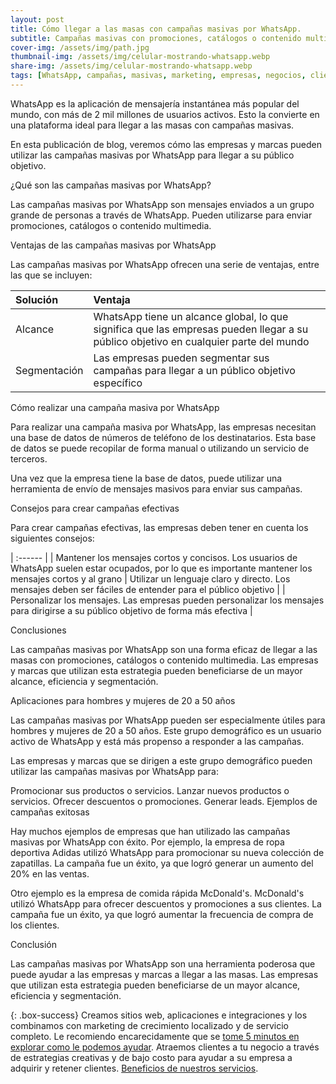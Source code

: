```yaml
---
layout: post
title: Cómo llegar a las masas con campañas masivas por WhatsApp.
subtitle: Campañas masivas con promociones, catálogos o contenido multimedia.
cover-img: /assets/img/path.jpg
thumbnail-img: /assets/img/celular-mostrando-whatsapp.webp
share-img: /assets/img/celular-mostrando-whatsapp.webp
tags: [WhatsApp, campañas, masivas, marketing, empresas, negocios, clientes, promociones, catálogos, contenido]
---
```


WhatsApp es la aplicación de mensajería instantánea más popular del mundo, con más de 2 mil millones de usuarios activos. Esto la convierte en una plataforma ideal para llegar a las masas con campañas masivas.

En esta publicación de blog, veremos cómo las empresas y marcas pueden utilizar las campañas masivas por WhatsApp para llegar a su público objetivo.

¿Qué son las campañas masivas por WhatsApp?

Las campañas masivas por WhatsApp son mensajes enviados a un grupo grande de personas a través de WhatsApp. Pueden utilizarse para enviar promociones, catálogos o contenido multimedia.

Ventajas de las campañas masivas por WhatsApp

Las campañas masivas por WhatsApp ofrecen una serie de ventajas, entre las que se incluyen:


| Solución | Ventaja |
| :------ |:--- |
| Alcance| WhatsApp tiene un alcance global, lo que significa que las empresas pueden llegar a su público objetivo en cualquier parte del mundo | Eficiencia | Las campañas masivas por WhatsApp son una forma eficiente de llegar a un gran número de personas con un solo mensaje |
| Segmentación | Las empresas pueden segmentar sus campañas para llegar a un público objetivo específico | 

Cómo realizar una campaña masiva por WhatsApp

Para realizar una campaña masiva por WhatsApp, las empresas necesitan una base de datos de números de teléfono de los destinatarios. Esta base de datos se puede recopilar de forma manual o utilizando un servicio de terceros.

Una vez que la empresa tiene la base de datos, puede utilizar una herramienta de envío de mensajes masivos para enviar sus campañas.

Consejos para crear campañas efectivas

Para crear campañas efectivas, las empresas deben tener en cuenta los siguientes consejos:


| :------ |
| Mantener los mensajes cortos y concisos. Los usuarios de WhatsApp suelen estar ocupados, por lo que es importante mantener los mensajes cortos y al grano | Utilizar un lenguaje claro y directo. Los mensajes deben ser fáciles de entender para el público objetivo | 
| Personalizar los mensajes. Las empresas pueden personalizar los mensajes para dirigirse a su público objetivo de forma más efectiva |

Conclusiones

Las campañas masivas por WhatsApp son una forma eficaz de llegar a las masas con promociones, catálogos o contenido multimedia. Las empresas y marcas que utilizan esta estrategia pueden beneficiarse de un mayor alcance, eficiencia y segmentación.

Aplicaciones para hombres y mujeres de 20 a 50 años

Las campañas masivas por WhatsApp pueden ser especialmente útiles para hombres y mujeres de 20 a 50 años. Este grupo demográfico es un usuario activo de WhatsApp y está más propenso a responder a las campañas.

Las empresas y marcas que se dirigen a este grupo demográfico pueden utilizar las campañas masivas por WhatsApp para:

Promocionar sus productos o servicios.
Lanzar nuevos productos o servicios.
Ofrecer descuentos o promociones.
Generar leads.
Ejemplos de campañas exitosas

Hay muchos ejemplos de empresas que han utilizado las campañas masivas por WhatsApp con éxito. Por ejemplo, la empresa de ropa deportiva Adidas utilizó WhatsApp para promocionar su nueva colección de zapatillas. La campaña fue un éxito, ya que logró generar un aumento del 20% en las ventas.

Otro ejemplo es la empresa de comida rápida McDonald's. McDonald's utilizó WhatsApp para ofrecer descuentos y promociones a sus clientes. La campaña fue un éxito, ya que logró aumentar la frecuencia de compra de los clientes.

Conclusión

Las campañas masivas por WhatsApp son una herramienta poderosa que puede ayudar a las empresas y marcas a llegar a las masas. Las empresas que utilizan esta estrategia pueden beneficiarse de un mayor alcance, eficiencia y segmentación.


{: .box-success}
Creamos sitios web, aplicaciones e integraciones y los combinamos con marketing de crecimiento localizado y de servicio completo. Le recomiendo encarecidamente que se [tome 5 minutos en explorar como le podemos ayudar](https://www.facebook.com/nube.io). Atraemos clientes a tu negocio a través de estrategias creativas y de bajo costo para ayudar a su empresa a adquirir y retener clientes. [Beneficios de nuestros servicios](https://nubelapy.github.io/nube/aboutme/).